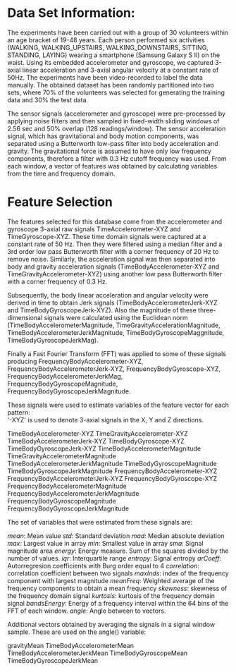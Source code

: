 


Data Set Information:
=====================

The experiments have been carried out with a group of 30 volunteers within an age bracket of 19-48 years. Each person performed six activities (WALKING, WALKING_UPSTAIRS, WALKING_DOWNSTAIRS, SITTING, STANDING, LAYING) wearing a smartphone (Samsung Galaxy S II) on the waist. Using its embedded accelerometer and gyroscope, we captured 3-axial linear acceleration and 3-axial angular velocity at a constant rate of 50Hz. The experiments have been video-recorded to label the data manually. The obtained dataset has been randomly partitioned into two sets, where 70% of the volunteers was selected for generating the training data and 30% the test data. 

The sensor signals (accelerometer and gyroscope) were pre-processed by applying noise filters and then sampled in fixed-width sliding windows of 2.56 sec and 50% overlap (128 readings/window). The sensor acceleration signal, which has gravitational and body motion components, was separated using a Butterworth low-pass filter into body acceleration and gravity. The gravitational force is assumed to have only low frequency components, therefore a filter with 0.3 Hz cutoff frequency was used. From each window, a vector of features was obtained by calculating variables from the time and frequency domain.


Feature Selection 
=================

The features selected for this database come from the accelerometer and gyroscope 3-axial raw signals TimeAccelerometer-XYZ and TimeGyroscope-XYZ. These time domain signals were captured at a constant rate of 50 Hz. Then they were filtered using a median filter and a 3rd order low pass Butterworth filter with a corner frequency of 20 Hz to remove noise. Similarly, the acceleration signal was then separated into body and gravity acceleration signals (TimeBodyAccelerometer-XYZ and TimeGravityAccelerometer-XYZ) using another low pass Butterworth filter with a corner frequency of 0.3 Hz. 

Subsequently, the body linear acceleration and angular velocity were derived in time to obtain Jerk signals (TimeBodyAccelerometerJerk-XYZ and TimeBodyGyroscopeJerk-XYZ). Also the magnitude of these three-dimensional signals were calculated using the Euclidean norm (TimeBodyAccelerometerMagnitude, TimeGravityAccelerationMagnitude, TimeBodyAccelerometerJerkMagnitude, TimeBodyGyroscopeMaggnitude, TimeBodyGyroscopeJerkMag). 

Finally a Fast Fourier Transform (FFT) was applied to some of these signals producing FrequencyBodyAccelerometer-XYZ, FrequencyBodyAccelerometerJerk-XYZ, FrequencyBodyGyroscope-XYZ, FrequencyBodyAccelerometerJerkMag, FrequencyBodyGyroscopeMagnitude, FrequencyBodyGyroscopeJerkMagnitude. 

These signals were used to estimate variables of the feature vector for each pattern:  
'-XYZ' is used to denote 3-axial signals in the X, Y and Z directions.

TimeBodyAccelerometer-XYZ
TimeGravityAccelerometer-XYZ
TimeBodyAccelerometerJerk-XYZ
TimeBodyGyroscope-XYZ
TimeBodyGyroscopeJerk-XYZ
TimeBodyAccelerometerMagnitude
TimeGravityAccelerometerMagnitude
TimeBodyAccelerometerJerkMagnitude
TimeBodyGyroscopeMagnitude
TimeBodyGyroscopeJerkMagnitude
FrequencyBodyAccelerometer-XYZ
FrequencyBodyAccelerometerJerk-XYZ
FrequencyBodyGyroscope-XYZ
FrequencyBodyAccelerometerMagnitude
FrequencyBodyAccelerometerJerkMagnitude
FrequencyBodyGyroscopeMagnitude
FrequencyBodyGyroscopeJerkMagnitude

The set of variables that were estimated from these signals are: 

_mean_: Mean value
_std_: Standard deviation
_mad_: Median absolute deviation 
_max_: Largest value in array
_min_: Smallest value in array
_sma_: Signal magnitude area
_energy_: Energy measure. Sum of the squares divided by the number of values. 
_iqr_: Interquartile range 
_entropy_: Signal entropy
_arCoeff_: Autorregresion coefficients with Burg order equal to 4
_correlation_: correlation coefficient between two signals
_maxInds_: index of the frequency component with largest magnitude
_meanFreq_: Weighted average of the frequency components to obtain a mean frequency
_skewness_: skewness of the frequency domain signal 
_kurtosis_: kurtosis of the frequency domain signal 
_bandsEnergy_: Energy of a frequency interval within the 64 bins of the FFT of each window.
_angle_: Angle between to vectors.


Additional vectors obtained by averaging the signals in a signal window sample. These are used on the angle() variable:

gravityMean
TimeBodyAccelerometerMean
TimeBodyAccelerometerJerkMean
TimeBodyGyroscopeMean
TimeBodyGyroscopeJerkMean
